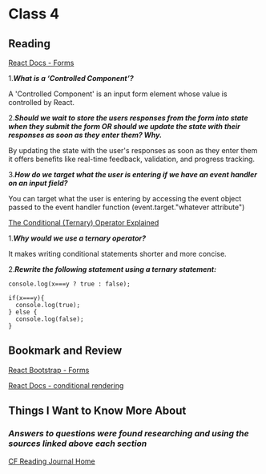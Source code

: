 # Class 4

## Reading

[React Docs - Forms](https://legacy.reactjs.org/docs/forms.html)

1.***What is a ‘Controlled Component’?***

A 'Controlled Component' is an input form element whose value is controlled by React.

2.***Should we wait to store the users responses from the form into state when they submit the form OR should we update the state with their responses as soon as they enter them? Why.***

By updating the state with the user's responses as soon as they enter them it offers benefits like real-time feedback, validation, and progress tracking.

3.***How do we target what the user is entering if we have an event handler on an input field?***

You can target what the user is entering by accessing the event object passed to the event handler function (event.target."whatever attribute")

[The Conditional (Ternary) Operator Explained](https://codeburst.io/javascript-the-conditional-ternary-operator-explained-cac7218beeff)

1.***Why would we use a ternary operator?***

It makes writing conditional statements shorter and more concise.

2.***Rewrite the following statement using a ternary statement:***

```
console.log(x===y ? true : false);
```

```
if(x===y){
  console.log(true);
} else {
  console.log(false);
}
```

## Bookmark and Review

[React Bootstrap - Forms](https://react-bootstrap.github.io/docs/forms/overview)

[React Docs - conditional rendering](https://legacy.reactjs.org/docs/conditional-rendering.html)

## Things I Want to Know More About

### ***Answers to questions were found researching and using the sources linked above each section***

[CF Reading Journal Home](../README.md)
